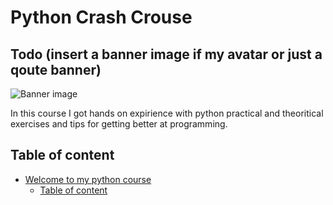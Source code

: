 # Python Crash Crouse

## Todo (insert a banner image if my avatar or just a qoute banner)

![Banner image](../assets/Banner_Image.svg)

In this course I got hands on expirience with python practical and theoritical exercises and tips for getting better
at programming.

## Table of content

- [Welcome to my python course](#python-crash-crouse)
  - [Table of content](#table-of-content)
